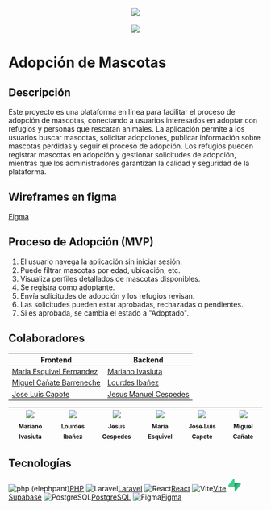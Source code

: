 <p align="center"> <img src="https://github.com/No-Country/c17-119-m-php/assets/94227693/41a2973d-1d88-4ef6-ad9d-2ff227e059f0"> </p>

   <p align="center">
   <img src="https://img.shields.io/badge/STATUS-EN%20DESAROLLO-green">
   </p>

# Adopción de Mascotas

## Descripción
Este proyecto es una plataforma en línea para facilitar el proceso de adopción de mascotas, conectando a usuarios interesados en adoptar con refugios y personas que rescatan animales. La aplicación permite a los usuarios buscar mascotas, solicitar adopciones, publicar información sobre mascotas perdidas y seguir el proceso de adopción. Los refugios pueden registrar mascotas en adopción y gestionar solicitudes de adopción, mientras que los administradores garantizan la calidad y seguridad de la plataforma.

## Wireframes en figma
[Figma](https://www.figma.com/file/kUdFA8kSD437VmawvX9Uyn/SURAMIGO-App?type=design&node-id=0%3A1&mode=design&t=kPIOUSOaasPIfGW8-1)

## Proceso de Adopción (MVP)
1. El usuario navega la aplicación sin iniciar sesión.
2. Puede filtrar mascotas por edad, ubicación, etc.
3. Visualiza perfiles detallados de mascotas disponibles.
4. Se registra como adoptante.
5. Envía solicitudes de adopción y los refugios revisan.
6. Las solicitudes pueden estar aprobadas, rechazadas o pendientes.
7. Si es aprobada, se cambia el estado a "Adoptado".

## Colaboradores

| Frontend                                  | Backend                                  |
|-------------------------------------------|------------------------------------------|
| [Maria Esquivel Fernandez](https://www.linkedin.com/in/maria-esquivel-fernandez-a07114285) | [Mariano Ivasiuta](https://www.linkedin.com/in/marianoivasiuta/)             |
| [Miguel Cañate Barreneche](https://www.linkedin.com/in/miguelcbarreneche/) | [Lourdes Ibañez](https://www.linkedin.com/in/lourdes-iba%C3%B1ez-baa056284?) |
| [Jose Luis Capote](https://www.linkedin.com/in/jose-luis-capote-dsw/)           | [Jesus Manuel Cespedes](https://ar.linkedin.com/in/cespedes-jesus-manuel-5b1307250)     |



[<img src="https://avatars.githubusercontent.com/u/81333168?v=4" width=100><br><sub>Mariano Ivasiuta</sub>](https://github.com/MarianoIvasiuta26) | [<img src="https://avatars.githubusercontent.com/u/79941492?v=4" width=100><br><sub>Lourdes Ibañez</sub>](https://github.com/lourdesibanez) | [<img src="https://avatars.githubusercontent.com/u/34587375?v=4" width=100><br><sub>Jesus Cespedes</sub>](https://github.com/manuelc79) | [<img src="https://media.licdn.com/dms/image/D4D03AQHCpPEY23hOyg/profile-displayphoto-shrink_200_200/0/1709688379033?e=2147483647&v=beta&t=WifcSUoIKV7mBOXGwDTK2o9ncfPie-KfQTmRPmqCzow" width=100><br><sub>Maria Esquivel</sub>](https://github.com/MariaEsquivelf) | [<img src="https://avatars.githubusercontent.com/u/70924972?v=4" width=100><br><sub>Jose Luis Capote</sub>](https://github.com/jlcapor) | [<img src="https://avatars.githubusercontent.com/u/94227693?v=4" width=100><br><sub>Miguel Cañate</sub>](https://github.com/MiguelCagnate) | 
| --- | --- | --- | --- | --- | --- |


## Tecnologías

<img width="25" src="https://github.com/marwin1991/profile-technology-icons/assets/76662862/dbbc299a-8356-45e4-9d2e-a6c21b4569cf" alt="php (elephpant)" title="php (elephpant)"/>[PHP](https://www.php.net/)
<img width="25" src="https://github.com/marwin1991/profile-technology-icons/assets/25181517/afcf1c98-544e-41fb-bf44-edba5e62809a" alt="Laravel" title="Laravel"/>[Laravel](https://laravel.com/)
<img width="25" src="https://user-images.githubusercontent.com/25181517/183897015-94a058a6-b86e-4e42-a37f-bf92061753e5.png" alt="React" title="React"/>[React](https://es.react.dev/)
<img width="25" src="https://github-production-user-asset-6210df.s3.amazonaws.com/62091613/261395532-b40892ef-efb8-4b0e-a6b5-d1cfc2f3fc35.png" alt="Vite" title="Vite"/>[Vite](https://vitejs.dev/)
<img width="25" src="https://raw.githubusercontent.com/github/explore/f4ec5347a36e06540a69376753a7c37a8cb5a136/topics/supabase/supabase.png" alt="Supabase" title="Supabase"/>[Supabase](https://supabase.com/)
<img width="25" src="https://user-images.githubusercontent.com/25181517/117208740-bfb78400-adf5-11eb-97bb-09072b6bedfc.png" alt="PostgreSQL" title="PostgreSQL"/>[PostgreSQL](https://www.postgresql.org/)
<img width="25" src="https://user-images.githubusercontent.com/25181517/189715289-df3ee512-6eca-463f-a0f4-c10d94a06b2f.png" alt="Figma" title="Figma"/>[Figma](https://www.figma.com/)

<!--
## Instrucciones de Instalación y Uso
1. Clona este repositorio.
2. Instala las dependencias necesarias.
3. Configura la base de datos y entorno de desarrollo.
4. Ejecuta la aplicación y sigue las instrucciones proporcionadas en la documentación.

## Contribución
¡Las contribuciones son bienvenidas! Si deseas contribuir a este proyecto, sigue las pautas de contribución y envía tus solicitudes de extracción.

## Licencia
Este proyecto está bajo la Licencia MIT. Consulta el archivo LICENSE para más detalles.

## Contacto
Para preguntas o sugerencias, contáctanos en [correo electrónico] o [redes sociales].
-->

</response>
